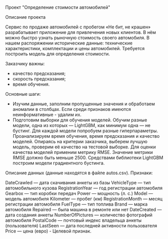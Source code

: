 Проект "Определение стоимости автомобилей"

Описание проекта

Сервис по продаже автомобилей с пробегом «Не бит, не крашен» разрабатывает приложение для привлечения новых клиентов. В нём можно быстро узнать рыночную стоимость своего автомобиля. В нашем распоряжении исторические данные: технические характеристики, комплектации и цены автомобилей. Требуется построить модель для определения стоимости.

Заказчику важны:
 - качество предсказания;
 - скорость предсказания;
 - время обучения.

Основные шаги:
 - Изучим данные, заполним пропущенные значения и обработаем аномалии в столбцах. Если среди признаков имеются неинформативные - удалим их.
 - Подготовим выборки для обучения моделей.
Обучим разные модели, одна из которых — LightGBM, как минимум одна — не бустинг. Для каждой модели попробуем разные гиперпараметры.
Проанализируем время обучения, время предсказания и качество моделей.
Опираясь на критерии заказчика, выберем лучшую модель, проверим её качество на тестовой выборке.
Для оценки качества моделей применим метрику RMSE. Значение метрики RMSE должно быть меньше 2500. Средствами библиотеки LightGBM построим модели градиентного бустинга.

Описание данных (данные находятся в файле autos.csv). Признаки:

DateCrawled — дата скачивания анкеты из базы
VehicleType — тип автомобильного кузова
RegistrationYear — год регистрации автомобиля
Gearbox — тип коробки передач
Power — мощность (л. с.)
Model — модель автомобиля
Kilometer — пробег (км)
RegistrationMonth — месяц регистрации автомобиля
FuelType — тип топлива
Brand — марка автомобиля
Repaired — была машина в ремонте или нет
DateCreated — дата создания анкеты
NumberOfPictures — количество фотографий автомобиля
PostalCode — почтовый индекс владельца анкеты (пользователя)
LastSeen — дата последней активности пользователя
Price — цена (евро) - Целевой признак.
